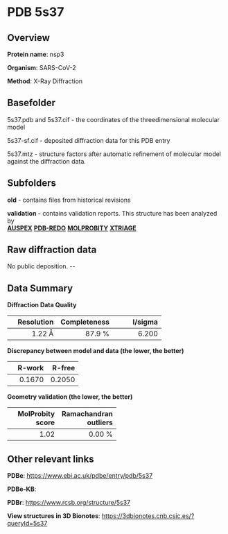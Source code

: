 # PDB 5s37

## Overview

**Protein name**: nsp3

**Organism**: SARS-CoV-2

**Method**: X-Ray Diffraction



## Basefolder

5s37.pdb and 5s37.cif - the coordinates of the threedimensional molecular model

5s37-sf.cif - deposited diffraction data for this PDB entry

5s37.mtz - structure factors after automatic refinement of molecular model against the diffraction data.

## Subfolders



**old** - contains files from historical revisions

**validation** - contains validation reports. This structure has been analyzed by <br>[**AUSPEX**](https://github.com/thorn-lab/coronavirus_structural_task_force/tree/master/pdb/nsp3/SARS-CoV-2/5s37/validation/auspex) [**PDB-REDO**](https://github.com/thorn-lab/coronavirus_structural_task_force/tree/master/pdb/nsp3/SARS-CoV-2/5s37/validation/pdb-redo) [**MOLPROBITY**](https://github.com/thorn-lab/coronavirus_structural_task_force/tree/master/pdb/nsp3/SARS-CoV-2/5s37/validation/molprobity) [**XTRIAGE**](https://github.com/thorn-lab/coronavirus_structural_task_force/blob/master/pdb/nsp3/SARS-CoV-2/5s37/validation/Xtriage_output.log)  



## Raw diffraction data

No public deposition. --<br> 

## Data Summary
**Diffraction Data Quality**

|   | Resolution | Completeness| I/sigma |
|---|-------------:|----------------:|--------------:|
|   |1.22 Å|87.9  %|<img width=50/>6.200|

**Discrepancy between model and data (the lower, the better)**

|   | **R-work**| **R-free**   
|---|-------------:|----------------:|           
||  0.1670|  0.2050|

**Geometry validation (the lower, the better)**

|   |**MolProbity<br>score**| **Ramachandran<br>outliers** 
|---|-------------:|----------------:|
||  1.02|  0.00 %|

 

 



## Other relevant links 
**PDBe**:  https://www.ebi.ac.uk/pdbe/entry/pdb/5s37

**PDBe-KB**:  
 
**PDBr**: https://www.rcsb.org/structure/5s37 

**View structures in 3D Bionotes**: https://3dbionotes.cnb.csic.es/?queryId=5s37

